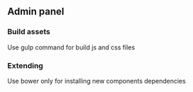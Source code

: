 ## Admin panel

### Build assets
Use gulp command for build js and css files

### Extending
Use bower only for installing new components dependencies